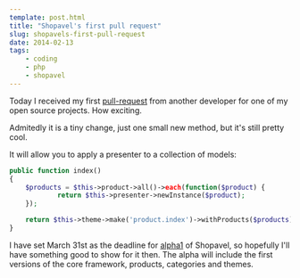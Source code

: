 ```yaml
---
template: post.html
title: "Shopavel's first pull request"
slug: shopavels-first-pull-request
date: 2014-02-13
tags:
    - coding
    - php
    - shopavel
---
```

Today I received my first [pull-request](https://github.com/shopavel/shopavel/pull/8) from another developer for one of my open source projects. How exciting.

Admitedly it is a tiny change, just one small new method, but it's still pretty cool.

It will allow you to apply a presenter to a collection of models:

```php
public function index()
{
    $products = $this->product->all()->each(function($product) {
            return $this->presenter->newInstance($product);
    });

    return $this->theme->make('product.index')->withProducts($products);
}
```

I have set March 31st as the deadline for [alpha1](https://github.com/shopavel/shopavel/issues?milestone=1&state=open) of Shopavel, so hopefully I'll have something good to show for it then. The alpha will include the first versions of the core framework, products, categories and themes.